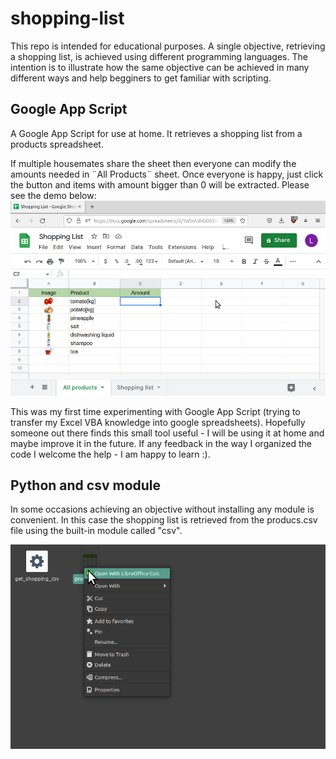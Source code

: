 # shopping-list

This repo is intended for educational purposes.
A single objective, retrieving a shopping list, is achieved using different programming languages.
The intention is to illustrate how the same objective can be achieved in many different ways and help begginers to get familiar with scripting.

## Google App Script
A Google App Script for use at home. It retrieves a shopping list from a products spreadsheet. 

If multiple housemates share the sheet then everyone can modify the amounts needed in ¨All Products¨ sheet. Once everyone is happy, just click the button and items with amount bigger than 0 will be extracted. Please see the demo below:
![](https://github.com/lmponcio/shopping-list/blob/main/images/google-sheet.gif)

This was my first time experimenting with Google App Script (trying to transfer my Excel VBA knowledge into google spreadsheets).
Hopefully someone out there finds this small tool useful - I will be using it at home and maybe improve it in the future.
If any feedback in the way I organized the code I welcome the help - I am happy to learn :).
 
## Python and csv module

In some occasions achieving an objective without installing any module is convenient.
In this case the shopping list is retrieved from the producs.csv file using the built-in module called "csv".

![](https://github.com/lmponcio/shopping-list/blob/main/images/python-csv.gif)

